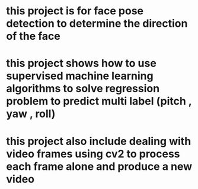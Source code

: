 # this project is for face pose detection to determine the direction of the face

# this project shows how to use supervised machine learning algorithms to solve regression problem to predict multi label (pitch , yaw , roll)

# this project also include dealing with video frames using cv2 to process each frame alone and produce a new video
